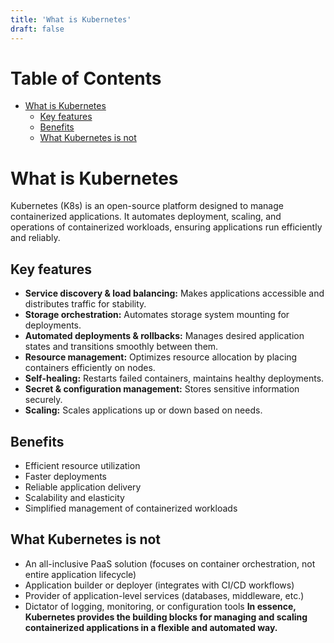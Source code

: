 ```yaml
---
title: 'What is Kubernetes'
draft: false
---
```

# Table of Contents

- [What is Kubernetes](#what-is-kubernetes)
	- [Key features](#key-features)
	- [Benefits](#benefits)
	- [What Kubernetes is not](#what-kubernetes-is-not)


# What is Kubernetes
Kubernetes (K8s) is an open-source platform designed to manage containerized applications. It automates deployment, scaling, and operations of containerized workloads, ensuring applications run efficiently and reliably.
## Key features
- **Service discovery & load balancing:** Makes applications accessible and distributes traffic for stability.
- **Storage orchestration:** Automates storage system mounting for deployments.
- **Automated deployments & rollbacks:** Manages desired application states and transitions smoothly between them.
- **Resource management:** Optimizes resource allocation by placing containers efficiently on nodes.
- **Self-healing:** Restarts failed containers, maintains healthy deployments.
- **Secret & configuration management:** Stores sensitive information securely.
- **Scaling:** Scales applications up or down based on needs.
## Benefits
- Efficient resource utilization
- Faster deployments
- Reliable application delivery
- Scalability and elasticity
- Simplified management of containerized workloads
## What Kubernetes is not
- An all-inclusive PaaS solution (focuses on container orchestration, not entire application lifecycle)
- Application builder or deployer (integrates with CI/CD workflows)
- Provider of application-level services (databases, middleware, etc.)
- Dictator of logging, monitoring, or configuration tools
**In essence, Kubernetes provides the building blocks for managing and scaling containerized applications in a flexible and automated way.**